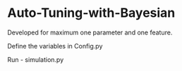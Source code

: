 # Auto-Tuning-with-Bayesian

Developed for maximum one parameter and one feature. 

Define the variables in Config.py

Run - simulation.py 
